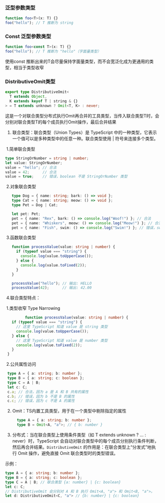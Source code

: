 ### 泛型参数类型

```ts
function foo<T>(x: T) {}
foo("hello"); // T 推断为 string
```

### Const 泛型参数类型

```ts
function foo<const T>(x: T) {}
foo("hello"); // T 推断为 "hello"（字面量类型）
```

使用const 推断出来的T会尽量保持字面量类型，而不会宽泛化成为更通用的类型，相当于类型收窄

### DistributiveOmit类型

```ts
export type DistributiveOmit<
  T extends Object,
  K extends keyof T | string & {}
> = T extends unknown ? Omit<T, K> : never;
```

这是一个对联合类型分布式执行Omit再合并的工具类型，当传入联合类型T时，会分别对联合类型T的每个成员执行Omit操作，最后合并结果

1. 联合类型：联合类型（Union Types）是 TypeScript 中的一种类型，它表示一个值可以是多种类型中的任意一种。联合类型使用 | 符号来连接多个类型。

​	1.简单联合类型

```ts
type StringOrNumber = string | number;
let value: StringOrNumber;
value = "hello"; // 合法
value = 42;      // 合法
value = true;    // 错误，boolean 不是 StringOrNumber 类型
```

​	2.对象联合类型

```ts
   type Dog = { name: string; bark: () => void };
   type Cat = { name: string; meow: () => void };
   type Pet = Dog | Cat;

   let pet: Pet;
   pet = { name: "Rex", bark: () => console.log("Woof!") }; // 合法
   pet = { name: "Whiskers", meow: () => console.log("Meow!") }; // 合法
   pet = { name: "Fish", swim: () => console.log("Swim!") }; // 错误，swim 不是 Pet 类型
```

​	3.函数联合类型

```ts
   function processValue(value: string | number) {
     if (typeof value === "string") {
       console.log(value.toUpperCase());
     } else {
       console.log(value.toFixed(2));
     }
   }

   processValue("hello"); // 输出: HELLO
   processValue(42);      // 输出: 42.00
```

​	4.联合类型特点：

​		1.类型收窄 Type Narrowing

```ts
	     function processValue(value: string | number) {
   if (typeof value === "string") {
     // 这里 TypeScript 知道 value 是 string 类型
     console.log(value.toUpperCase());
   } else {
     // 这里 TypeScript 知道 value 是 number 类型
     console.log(value.toFixed(2));
   }
 }
```

​		2.公共属性访问

```ts
 type A = { a: string; b: number };
 type B = { a: string; c: boolean };
 type C = A | B;
 let c: C;
 c.a; // 合法，因为 a 是 A 和 B 共有的属性
 c.b; // 错误，因为 b 不是 B 的属性
 c.c; // 错误，因为 c 不是 A 的属性
```

2. Omit：TS内置工具类型，用于在一个类型中剔除指定的属性

   ```ts
     type A = { a: string; b: number };
     type B = Omit<A, "a">; // { b: number }
   ```

3. 分布式<Distributive>：当在联合类型上使用条件类型（如 T extends unknown ? ... : never）时，TypeScript 会自动对联合类型中的每个成员分别执行条件判断，然后再合并结果。`DistributiveOmit` 的作用是：在联合类型上“分发式”地执行 Omit 操作，避免直接 Omit 联合类型时的类型错误。

示例：

```ts
type A = { a: string; b: number };
type B = { a: string; c: boolean };
type C = A | B; // 联合类型 {a: number} | {c: boolean}
let c: C;
// DistributiveOmit 会分别对 A 和 B 执行 Omit<A, "a"> 和 Omit<B, "a">。
let d: DistributiveOmit<C, "a"> // {b: number} | {c: boolean}
```




